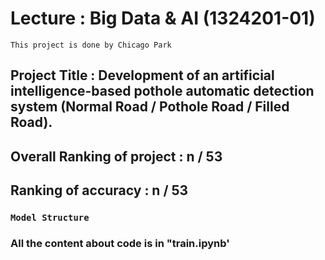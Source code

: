 # Lecture : Big Data & AI (1324201-01)
`This project is done by Chicago Park`

## Project Title : Development of an artificial intelligence-based pothole automatic detection system (Normal Road / Pothole Road / Filled Road).

## Overall Ranking of project : n / 53
## Ranking of accuracy : n / 53

### `Model Structure`



### All the content about code is in "train.ipynb'


